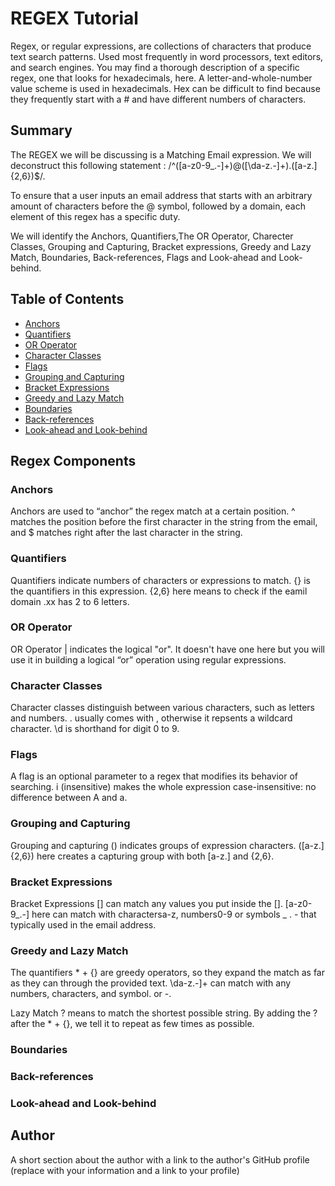 # REGEX Tutorial

Regex, or regular expressions, are collections of characters that produce text search patterns. Used most frequently in word processors, text editors, and search engines. You may find a thorough description of a specific regex, one that looks for hexadecimals, here. A letter-and-whole-number value scheme is used in hexadecimals. Hex can be difficult to find because they frequently start with a # and have different numbers of characters.

## Summary

The REGEX we will be discussing is a Matching Email expression. We will deconstruct this following statement : /^([a-z0-9_\.-]+)@([\da-z\.-]+)\.([a-z\.]{2,6})$/.  

To ensure that a user inputs an email address that starts with an arbitrary amount of characters before the @ symbol, followed by a domain, each element of this regex has a specific duty.

We will identify the Anchors, Quantifiers,The OR Operator, Charecter Classes, Grouping and Capturing, Bracket expressions, Greedy and Lazy Match, Boundaries, Back-references, Flags and Look-ahead and Look-behind.

## Table of Contents

- [Anchors](#anchors)
- [Quantifiers](#quantifiers)
- [OR Operator](#or-operator)
- [Character Classes](#character-classes)
- [Flags](#flags)
- [Grouping and Capturing](#grouping-and-capturing)
- [Bracket Expressions](#bracket-expressions)
- [Greedy and Lazy Match](#greedy-and-lazy-match)
- [Boundaries](#boundaries)
- [Back-references](#back-references)
- [Look-ahead and Look-behind](#look-ahead-and-look-behind)

## Regex Components

### Anchors
Anchors are used to “anchor” the regex match at a certain position. ^ matches the position before the first character in the string from the email, and $ matches right after the last character in the string.

### Quantifiers
Quantifiers indicate numbers of characters or expressions to match. {} is the quantifiers in this expression. {2,6} here means to check if the eamil domain .xx has 2 to 6 letters.

### OR Operator
OR Operator | indicates the logical "or". It doesn't have one here but you will use it in building a logical “or” operation using regular expressions.

### Character Classes
Character classes distinguish between various characters, such as letters and numbers. . usually comes with \, otherwise it repsents a wildcard character. \d is shorthand for digit 0 to 9.

### Flags
A flag is an optional parameter to a regex that modifies its behavior of searching. i (insensitive) makes the whole expression case-insensitive: no difference between A and a.

### Grouping and Capturing
Grouping and capturing () indicates groups of expression characters. ([a-z\.]{2,6}) here creates a capturing group with both [a-z\.] and {2,6}.

### Bracket Expressions
Bracket Expressions [] can match any values you put inside the []. [a-z0-9_\.-] here can match with charactersa-z, numbers0-9 or symbols _ . - that typically used in the email address.

### Greedy and Lazy Match
The quantifiers * + {} are greedy operators, so they expand the match as far as they can through the provided text. \da-z\.-]+ can match with any numbers, characters, and symbol. or -.

Lazy Match ? means to match the shortest possible string. By adding the ? after the * + {}, we tell it to repeat as few times as possible.

### Boundaries

### Back-references

### Look-ahead and Look-behind

## Author

A short section about the author with a link to the author's GitHub profile (replace with your information and a link to your profile)
